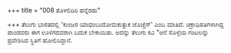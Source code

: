 +++
title = "008 ತೊಳಲಿದಿರಿ ಹನ್ನೆರಡು"

+++
ತೆಲುಗು ಭಾರತದಲ್ಲಿ 'ಕುಂಜರ ಯಾಧಂಬುದೋಮಕುತ್ತುಕ ಜೊಚ್ಚೆನ್' ಎಂಬ ಮಾತಿದೆ. ಚಕ್ರಾಧಿಪತಿಗಳಾಗಿದ್ದ ಪಾಂಡವರು ಈಗ ಊಳಿಗದವರಾಗಿ ಬದುಕ ಬೇಕಾಯಿತು. ಅದನ್ನು ತೆಲುಗು ಕವಿ "ಆನೆ ಸೊಳ್ಳೆಯ ಗಂಟಲನ್ನು ಪ್ರವೇಶಿಸಿದ ಸ್ಥಿತಿಗೆ ಹೋಲಿಸಿದ್ದಾನೆ.